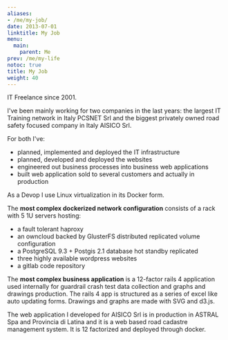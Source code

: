 ```yaml
---
aliases:
- /me/my-job/
date: 2013-07-01
linktitle: My Job
menu:
  main:
    parent: Me
prev: /me/my-life
notoc: true
title: My Job
weight: 40
---
```


IT Freelance since 2001.

I've been mainly working for two companies in the last years: the largest IT Training network in Italy PCSNET Srl and the biggest privately owned road safety focused company in Italy AISICO Srl. 

For both I've:
- planned, implemented and deployed the IT infrastructure
- planned, developed and deployed the websites
- engineered out business processes into business web applications
- built web application sold to several customers and actually in production

As a Devop I use Linux virtualization in its Docker form.

The **most complex dockerized network configuration** consists of a rack with 5 1U servers hosting:
- a fault tolerant haproxy
- an owncloud backed by GlusterFS distributed replicated volume configuration
- a PostgreSQL 9.3 + Postgis 2.1 database hot standby replicated
- three highly available wordpress websites 
- a gitlab code repository

The **most complex business application** is a 12-factor rails 4 application used internally for guardrail crash test data collection and graphs and drawings production.
The rails 4 app is structured as a series of excel like auto updating forms. Drawings and graphs are made with SVG and d3.js.

The web application I developed for AISICO Srl is in production in ASTRAL Spa and Provincia di Latina and it is a web based road cadastre management system. It is 12 factorized and deployed through docker.






